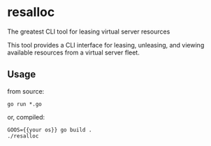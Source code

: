 # resalloc

The greatest CLI tool for leasing virtual server resources

This tool provides a CLI interface for leasing, unleasing, and viewing
available resources from a virtual server fleet.

## Usage

from source:

```
go run *.go
```

or, compiled:

```
GOOS={{your os}} go build .
./resalloc
```
